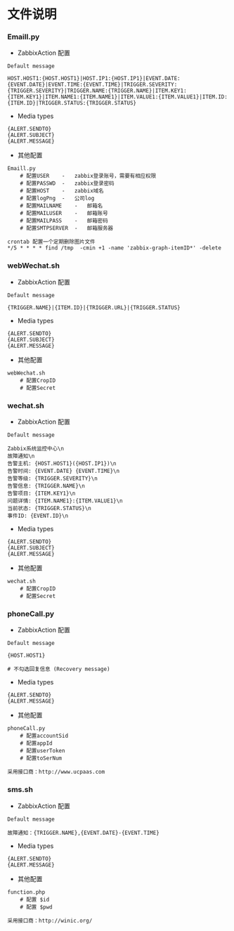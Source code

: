 # 文件说明

### Emaill.py
* ZabbixAction 配置
```
Default message

HOST.HOST1:{HOST.HOST1}|HOST.IP1:{HOST.IP1}|EVENT.DATE:{EVENT.DATE}|EVENT.TIME:{EVENT.TIME}|TRIGGER.SEVERITY:{TRIGGER.SEVERITY}|TRIGGER.NAME:{TRIGGER.NAME}|ITEM.KEY1:{ITEM.KEY1}|ITEM.NAME1:{ITEM.NAME1}|ITEM.VALUE1:{ITEM.VALUE1}|ITEM.ID:{ITEM.ID}|TRIGGER.STATUS:{TRIGGER.STATUS}
```

* Media types
```
{ALERT.SENDTO}
{ALERT.SUBJECT}
{ALERT.MESSAGE}
```
* 其他配置
```
Emaill.py
	# 配置USER	-	zabbix登录账号，需要有相应权限
	# 配置PASSWD	-	zabbix登录密码
	# 配置HOST	-	zabbix域名
	# 配置logPng	-	公司log
	# 配置MAILNAME	-	邮箱名
	# 配置MAILUSER	-	邮箱账号
	# 配置MAILPASS	-	邮箱密码
	# 配置SMTPSERVER	-	邮箱服务器

crontab 配置一个定期删除图片文件
*/5 * * * * find /tmp  -cmin +1 -name 'zabbix-graph-itemID*' -delete
```

### webWechat.sh
* ZabbixAction 配置
```
Default message

{TRIGGER.NAME}|{ITEM.ID}|{TRIGGER.URL}|{TRIGGER.STATUS}
```
* Media types
```
{ALERT.SENDTO}
{ALERT.SUBJECT}
{ALERT.MESSAGE}
```
* 其他配置
```
webWechat.sh
	# 配置CropID
	# 配置Secret
```

### wechat.sh

* ZabbixAction 配置
```
Default message

Zabbix系统监控中心\n
故障通知\n
告警主机: {HOST.HOST1}({HOST.IP1})\n
告警时间: {EVENT.DATE} {EVENT.TIME}\n
告警等级: {TRIGGER.SEVERITY}\n
告警信息: {TRIGGER.NAME}\n
告警项目: {ITEM.KEY1}\n
问题详情: {ITEM.NAME1}:{ITEM.VALUE1}\n
当前状态: {TRIGGER.STATUS}\n
事件ID: {EVENT.ID}\n
```
* Media types
```
{ALERT.SENDTO}
{ALERT.SUBJECT}
{ALERT.MESSAGE}
```
* 其他配置
```
wechat.sh
	# 配置CropID
	# 配置Secret
```


### phoneCall.py
* ZabbixAction 配置
```
Default message

{HOST.HOST1}

# 不勾选回复信息 (Recovery message)
```
* Media types
```
{ALERT.SENDTO}
{ALERT.MESSAGE}
```
* 其他配置
```
phoneCall.py
	# 配置accountSid
	# 配置appId
	# 配置userToken
	# 配置toSerNum

采用接口商：http://www.ucpaas.com
```

### sms.sh
* ZabbixAction 配置
```
Default message

故障通知：{TRIGGER.NAME},{EVENT.DATE}-{EVENT.TIME}
```
* Media types
```
{ALERT.SENDTO}
{ALERT.MESSAGE}
```
* 其他配置
```
function.php
	# 配置 $id
	# 配置 $pwd

采用接口商：http://winic.org/
```


